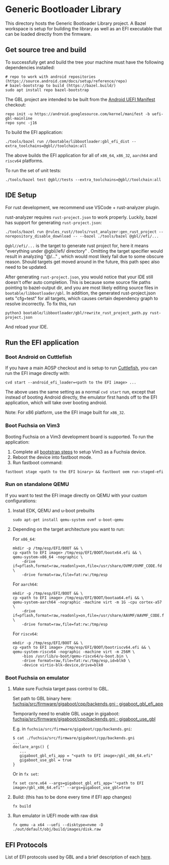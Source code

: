 # Generic Bootloader Library

This directory hosts the Generic Bootloader Library project. A Bazel
workspace is setup for building the library as well as an EFI executable that
can be loaded directly from the firmware.

## Get source tree and build

To successfully get and build the tree your machine must have the following dependencies installed:

```
# repo to work with android repositories (https://source.android.com/docs/setup/reference/repo)
# bazel-bootstrap to build (https://bazel.build/)
sudo apt install repo bazel-bootstrap
```

The GBL project are intended to be built from the
[Android UEFI Manifest](https://android.googlesource.com/kernel/manifest/+/refs/heads/uefi-gbl-mainline/default.xml)
checkout:

```
repo init -u https://android.googlesource.com/kernel/manifest -b uefi-gbl-mainline
repo sync -j16
```

To build the EFI application:

```
./tools/bazel run //bootable/libbootloader:gbl_efi_dist --extra_toolchains=@gbl//toolchain:all
```

The above builds the EFI application for all of `x86_64`, `x86_32`, `aarch64`
and `riscv64` platforms.

To run the set of unit tests:

```
./tools/bazel test @gbl//tests --extra_toolchains=@gbl//toolchain:all
```

## IDE Setup

For rust development, we recommend use VSCode + rust-analyzer plugin.

rust-analyzer requires `rust-project.json` to work properly. Luckily, bazel has
support for generating `rust-project.json`:

```
./tools/bazel run @rules_rust//tools/rust_analyzer:gen_rust_project --norepository_disable_download -- --bazel ./tools/bazel @gbl//efi/...
```

`@gbl//efi/...` is the target to generate rust project for, here it means
"everything under @gbl//efi/ directory" . Omitting the target specifier would
result in analyzing "@/..." , which would most likely fail due to some obscure
reason. Should targets get moved around in the future, this path spec also need
to be updated.

After generating `rust-project.json`, you would notice that your IDE still
doesn't offer auto completion. This is because some source file paths pointing
to bazel-output dir, and you are most likely editing source files in
`bootable/libbootloader/gbl`. In addition, the generated rust-project.json sets
"cfg=test" for all targets, which causes certain dependency graph to resolve
incorrectly. To fix this, run

```
python3 bootable/libbootloader/gbl/rewrite_rust_project_path.py rust-project.json
```

And reload your IDE.

## Run the EFI application

### Boot Android on Cuttlefish

If you have a main AOSP checkout and is setup to run
[Cuttlefish](https://source.android.com/docs/setup/create/cuttlefish), you can
run the EFI image directly with:

```
cvd start --android_efi_loader=<path to the EFI image> ...
```

The above uses the same setting as a normal `cvd start` run, except that
instead of booting Android directly, the emulator first hands off to the EFI
application, which will take over booting android.

Note: For x86 platform, use the EFI image built for `x86_32`.

### Boot Fuchsia on Vim3

Booting Fuchsia on a Vim3 development board is supported. To run the
application:

1. Complete all
[bootstrap steps](https://fuchsia.dev/fuchsia-src/development/hardware/khadas-vim3?hl=en)
to setup Vim3 as a Fuchsia device.
2. Reboot the device into fastboot mode.
3. Run fastboot command:
```
fastboot stage <path to the EFI binary> && fastboot oem run-staged-efi
```

### Run on standalone QEMU

If you want to test the EFI image directly on QEMU with your custom
configurations:

1. Install EDK, QEMU and u-boot prebuilts

   ```
   sudo apt-get install qemu-system ovmf u-boot-qemu
   ```

1. Depending on the target architecture you want to run:

   For `x86_64`:
   ```
   mkdir -p /tmp/esp/EFI/BOOT && \
   cp <path to EFI image> /tmp/esp/EFI/BOOT/bootx64.efi && \
   qemu-system-x86_64 -nographic \
       -drive if=pflash,format=raw,readonly=on,file=/usr/share/OVMF/OVMF_CODE.fd \
       -drive format=raw,file=fat:rw:/tmp/esp
   ```

   For `aarch64`:
   ```
   mkdir -p /tmp/esp/EFI/BOOT && \
   cp <path to EFI image> /tmp/esp/EFI/BOOT/bootaa64.efi && \
   qemu-system-aarch64 -nographic -machine virt -m 1G -cpu cortex-a57 \
       -drive if=pflash,format=raw,readonly=on,file=/usr/share/AAVMF/AAVMF_CODE.fd \
       -drive format=raw,file=fat:rw:/tmp/esp
   ```

   For `riscv64`:
   ```
   mkdir -p /tmp/esp/EFI/BOOT && \
   cp <path to EFI image> /tmp/esp/EFI/BOOT/bootriscv64.efi && \
   qemu-system-riscv64 -nographic -machine virt -m 256M \
       -bios /usr/lib/u-boot/qemu-riscv64/u-boot.bin \
       -drive format=raw,file=fat:rw:/tmp/esp,id=blk0 \
       -device virtio-blk-device,drive=blk0
   ```

### Boot Fuchsia on emulator

1. Make sure Fuchsia target pass control to GBL.

   Set path to GBL binary here: [fuchsia/src/firmware/gigaboot/cpp/backends.gni : gigaboot_gbl_efi_app](https://cs.opensource.google/fuchsia/fuchsia/+/main:src/firmware/gigaboot/cpp/backends.gni;l=25?q=gigaboot_gbl_efi_app)

   Temporarily  need to enable GBL usage in gigaboot: [fuchsia/src/firmware/gigaboot/cpp/backends.gni : gigaboot_use_gbl](https://cs.opensource.google/fuchsia/fuchsia/+/main:src/firmware/gigaboot/cpp/backends.gni;l=25?q=gigaboot_gbl_efi_app#:~:text=to%20use%20GBL.-,gigaboot_use_gbl)

   E.g. in `fuchsia/src/firmware/gigaboot/cpp/backends.gni`:
   ```
   $ cat ./fuchsia/src/firmware/gigaboot/cpp/backends.gni
   ...
   declare_args() {
      ...
      gigaboot_gbl_efi_app = "<path to EFI image>/gbl_x86_64.efi"
      gigaboot_use_gbl = true
   }
   ```

   Or in `fx set`:
   ```
   fx set core.x64 --args=gigaboot_gbl_efi_app='"<path to EFI image>/gbl_x86_64.efi"' --args=gigaboot_use_gbl=true
   ```

2. Build: (this has to be done every time if EFI app changes)

   `fx build`

3. Run emulator in UEFI mode with raw disk

   ```
   fx qemu -a x64 --uefi --disktype=nvme -D ./out/default/obj/build/images/disk.raw
   ```

## EFI Protocols

List of EFI protocols used by GBL and a brief description of each [here](./docs/efi_protocols.md).

